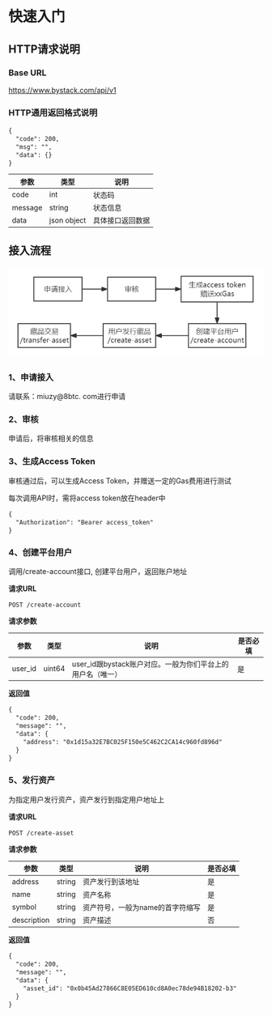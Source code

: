 # 快速入门

## HTTP请求说明

### Base URL

https://www.bystack.com/api/v1

### HTTP通用返回格式说明

```
{
  "code": 200,
  "msg": "",
  "data": {}
}
```

|  参数   | 类型  | 说明 |
|  ----  | ----  | ----  |
| code  | int | 状态码 |
| message  | string | 状态信息 |
| data  | json object | 具体接口返回数据 |


## 接入流程

![](../img/01/quick_start.png)

### 1、申请接入

请联系：miuzy@8btc. com进行申请

### 2、审核

申请后，将审核相关的信息

### 3、生成Access Token

审核通过后，可以生成Access Token，并赠送一定的Gas费用进行测试

每次调用API时，需将access token放在header中

```
{
  "Authorization": "Bearer access_token"
}
```

### 4、创建平台用户

调用/create-account接口, 创建平台用户，返回账户地址

**请求URL**

```
POST /create-account
```

**请求参数**

|  参数   | 类型  | 说明 | 是否必填 |
|  ----  | ----  | ----  | ----  |
| user_id  | uint64 | user_id跟bystack账户对应。一般为你们平台上的用户名（唯一） | 是 |

**返回值**

```
{
  "code": 200,
  "message": "",
  "data": {
    "address": "0x1d15a32E7BC025F150e5C462C2CA14c960fd896d"
  }
}
```

### 5、发行资产

为指定用户发行资产，资产发行到指定用户地址上

**请求URL**

```
POST /create-asset
```

**请求参数**

|  参数   | 类型  | 说明 | 是否必填 |
|  ----  | ----  | ----  | ----  |
| address  | string | 资产发行到该地址 | 是 |
| name  | string | 资产名称 | 是 |
| symbol  | string | 资产符号，一般为name的首字符缩写 | 是 |
| description  | string | 资产描述 | 否 |

**返回值**

```
{
  "code": 200,
  "message": "",
  "data": {
    "asset_id": "0x0b45Ad27866C8E05ED610cd8A0ec78de94B18202-b3"
  }
}
```